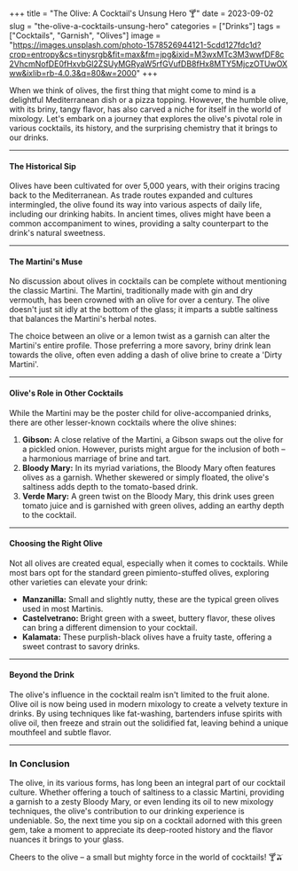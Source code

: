+++
title = "The Olive: A Cocktail's Unsung Hero 🍸"
date = 2023-09-02
slug = "the-olive-a-cocktails-unsung-hero"
categories = ["Drinks"]
tags = ["Cocktails", "Garnish", "Olives"]
image = "https://images.unsplash.com/photo-1578526944121-5cdd127fdc1d?crop=entropy&cs=tinysrgb&fit=max&fm=jpg&ixid=M3wxMTc3M3wwfDF8c2VhcmNofDE0fHxvbGl2ZSUyMGRyaW5rfGVufDB8fHx8MTY5MjczOTUwOXww&ixlib=rb-4.0.3&q=80&w=2000"
+++

<p>When we think of olives, the first thing that might come to mind is a delightful Mediterranean dish or a pizza topping. However, the humble olive, with its briny, tangy flavor, has also carved a niche for itself in the world of mixology. Let's embark on a journey that explores the olive's pivotal role in various cocktails, its history, and the surprising chemistry that it brings to our drinks.</p><hr><h4 id="the-historical-sip"><strong><strong>The Historical Sip</strong></strong></h4><p>Olives have been cultivated for over 5,000 years, with their origins tracing back to the Mediterranean. As trade routes expanded and cultures intermingled, the olive found its way into various aspects of daily life, including our drinking habits. In ancient times, olives might have been a common accompaniment to wines, providing a salty counterpart to the drink's natural sweetness.</p><hr><h4 id="the-martinis-muse"><strong><strong>The Martini's Muse</strong></strong></h4><p>No discussion about olives in cocktails can be complete without mentioning the classic Martini. The Martini, traditionally made with gin and dry vermouth, has been crowned with an olive for over a century. The olive doesn't just sit idly at the bottom of the glass; it imparts a subtle saltiness that balances the Martini's herbal notes.</p><p>The choice between an olive or a lemon twist as a garnish can alter the Martini's entire profile. Those preferring a more savory, briny drink lean towards the olive, often even adding a dash of olive brine to create a 'Dirty Martini'.</p><hr><h4 id="olives-role-in-other-cocktails"><strong><strong>Olive's Role in Other Cocktails</strong></strong></h4><p>While the Martini may be the poster child for olive-accompanied drinks, there are other lesser-known cocktails where the olive shines:</p><ol><li><strong>Gibson:</strong> A close relative of the Martini, a Gibson swaps out the olive for a pickled onion. However, purists might argue for the inclusion of both – a harmonious marriage of brine and tart.</li><li><strong>Bloody Mary:</strong> In its myriad variations, the Bloody Mary often features olives as a garnish. Whether skewered or simply floated, the olive's saltiness adds depth to the tomato-based drink.</li><li><strong>Verde Mary:</strong> A green twist on the Bloody Mary, this drink uses green tomato juice and is garnished with green olives, adding an earthy depth to the cocktail.</li></ol><hr><h4 id="choosing-the-right-olive"><strong><strong>Choosing the Right Olive</strong></strong></h4><p>Not all olives are created equal, especially when it comes to cocktails. While most bars opt for the standard green pimiento-stuffed olives, exploring other varieties can elevate your drink:</p><ul><li><strong>Manzanilla:</strong> Small and slightly nutty, these are the typical green olives used in most Martinis.</li><li><strong>Castelvetrano:</strong> Bright green with a sweet, buttery flavor, these olives can bring a different dimension to your cocktail.</li><li><strong>Kalamata:</strong> These purplish-black olives have a fruity taste, offering a sweet contrast to savory drinks.</li></ul><hr><h4 id="beyond-the-drink"><strong><strong>Beyond the Drink</strong></strong></h4><p>The olive's influence in the cocktail realm isn't limited to the fruit alone. Olive oil is now being used in modern mixology to create a velvety texture in drinks. By using techniques like fat-washing, bartenders infuse spirits with olive oil, then freeze and strain out the solidified fat, leaving behind a unique mouthfeel and subtle flavor.</p><hr><h3 id="in-conclusion"><strong><strong>In Conclusion</strong></strong></h3><p>The olive, in its various forms, has long been an integral part of our cocktail culture. Whether offering a touch of saltiness to a classic Martini, providing a garnish to a zesty Bloody Mary, or even lending its oil to new mixology techniques, the olive's contribution to our drinking experience is undeniable. So, the next time you sip on a cocktail adorned with this green gem, take a moment to appreciate its deep-rooted history and the flavor nuances it brings to your glass.</p><p>Cheers to the olive – a small but mighty force in the world of cocktails! 🍸🫒</p>
